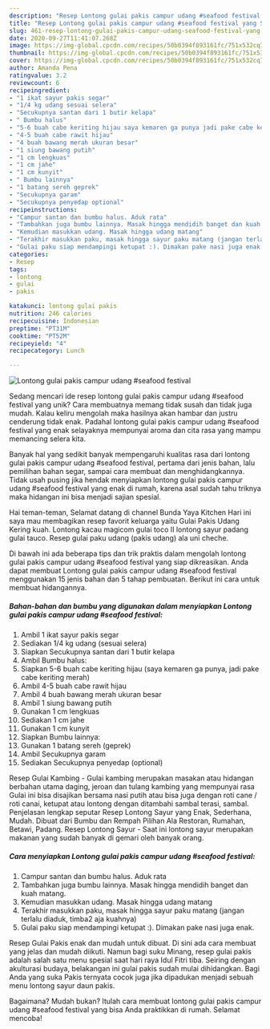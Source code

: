 ```yaml
---
description: "Resep Lontong gulai pakis campur udang #seafood festival yang Sempurna"
title: "Resep Lontong gulai pakis campur udang #seafood festival yang Sempurna"
slug: 461-resep-lontong-gulai-pakis-campur-udang-seafood-festival-yang-sempurna
date: 2020-09-27T11:41:07.268Z
image: https://img-global.cpcdn.com/recipes/50b0394f893161fc/751x532cq70/lontong-gulai-pakis-campur-udang-seafood-festival-foto-resep-utama.jpg
thumbnail: https://img-global.cpcdn.com/recipes/50b0394f893161fc/751x532cq70/lontong-gulai-pakis-campur-udang-seafood-festival-foto-resep-utama.jpg
cover: https://img-global.cpcdn.com/recipes/50b0394f893161fc/751x532cq70/lontong-gulai-pakis-campur-udang-seafood-festival-foto-resep-utama.jpg
author: Amanda Pena
ratingvalue: 3.2
reviewcount: 6
recipeingredient:
- "1 ikat sayur pakis segar"
- "1/4 kg udang sesuai selera"
- "Secukupnya santan dari 1 butir kelapa"
- " Bumbu halus"
- "5-6 buah cabe keriting hijau saya kemaren ga punya jadi pake cabe keriting merah"
- "4-5 buah cabe rawit hijau"
- "4 buah bawang merah ukuran besar"
- "1 siung bawang putih"
- "1 cm lengkuas"
- "1 cm jahe"
- "1 cm kunyit"
- " Bumbu lainnya"
- "1 batang sereh geprek"
- "Secukupnya garam"
- "Secukupnya penyedap optional"
recipeinstructions:
- "Campur santan dan bumbu halus. Aduk rata"
- "Tambahkan juga bumbu lainnya. Masak hingga mendidih banget dan kuah matang."
- "Kemudian masukkan udang. Masak hingga udang matang"
- "Terakhir masukkan paku, masak hingga sayur paku matang (jangan terlalu diaduk, timba2 aja kuahnya)"
- "Gulai paku siap mendampingi ketupat :). Dimakan pake nasi juga enak."
categories:
- Resep
tags:
- lontong
- gulai
- pakis

katakunci: lontong gulai pakis 
nutrition: 246 calories
recipecuisine: Indonesian
preptime: "PT31M"
cooktime: "PT52M"
recipeyield: "4"
recipecategory: Lunch

---
```



![Lontong gulai pakis campur udang #seafood festival](https://img-global.cpcdn.com/recipes/50b0394f893161fc/751x532cq70/lontong-gulai-pakis-campur-udang-seafood-festival-foto-resep-utama.jpg)

Sedang mencari ide resep lontong gulai pakis campur udang #seafood festival yang unik? Cara membuatnya memang tidak susah dan tidak juga mudah. Kalau keliru mengolah maka hasilnya akan hambar dan justru cenderung tidak enak. Padahal lontong gulai pakis campur udang #seafood festival yang enak selayaknya mempunyai aroma dan cita rasa yang mampu memancing selera kita.

Banyak hal yang sedikit banyak mempengaruhi kualitas rasa dari lontong gulai pakis campur udang #seafood festival, pertama dari jenis bahan, lalu pemilihan bahan segar, sampai cara membuat dan menghidangkannya. Tidak usah pusing jika hendak menyiapkan lontong gulai pakis campur udang #seafood festival yang enak di rumah, karena asal sudah tahu triknya maka hidangan ini bisa menjadi sajian spesial.

Hai teman-teman, Selamat datang di channel Bunda Yaya Kitchen Hari ini saya mau membagikan resep favorit keluarga yaitu Gulai Pakis Udang Kering kuah. Lontong kacau magicom gulai toco II lontong sayur padang gulai tauco. Resep gulai paku udang (pakis udang) ala uni cheche.


Di bawah ini ada beberapa tips dan trik praktis dalam mengolah lontong gulai pakis campur udang #seafood festival yang siap dikreasikan. Anda dapat membuat Lontong gulai pakis campur udang #seafood festival menggunakan 15 jenis bahan dan 5 tahap pembuatan. Berikut ini cara untuk membuat hidangannya.

<!--inarticleads1-->

##### Bahan-bahan dan bumbu yang digunakan dalam menyiapkan Lontong gulai pakis campur udang #seafood festival:

1. Ambil 1 ikat sayur pakis segar
1. Sediakan 1/4 kg udang (sesuai selera)
1. Siapkan Secukupnya santan dari 1 butir kelapa
1. Ambil  Bumbu halus:
1. Siapkan 5-6 buah cabe keriting hijau (saya kemaren ga punya, jadi pake cabe keriting merah)
1. Ambil 4-5 buah cabe rawit hijau
1. Ambil 4 buah bawang merah ukuran besar
1. Ambil 1 siung bawang putih
1. Gunakan 1 cm lengkuas
1. Sediakan 1 cm jahe
1. Gunakan 1 cm kunyit
1. Siapkan  Bumbu lainnya:
1. Gunakan 1 batang sereh (geprek)
1. Ambil Secukupnya garam
1. Sediakan Secukupnya penyedap (optional)


Resep Gulai Kambing - Gulai kambing merupakan masakan atau hidangan berbahan utama daging, jeroan dan tulang kambing yang mempunyai rasa Gulai ini bisa disajikan bersama nasi putih atau bisa juga dengan roti cane / roti canai, ketupat atau lontong dengan ditambahi sambal terasi, sambal. Penjelasan lengkap seputar Resep Lontong Sayur yang Enak, Sederhana, Mudah. Dibuat dari Bumbu dan Rempah Pilihan Ala Restoran, Rumahan, Betawi, Padang. Resep Lontong Sayur - Saat ini lontong sayur merupakan makanan yang sudah banyak di gemari oleh banyak orang. 

<!--inarticleads2-->

##### Cara menyiapkan Lontong gulai pakis campur udang #seafood festival:

1. Campur santan dan bumbu halus. Aduk rata
1. Tambahkan juga bumbu lainnya. Masak hingga mendidih banget dan kuah matang.
1. Kemudian masukkan udang. Masak hingga udang matang
1. Terakhir masukkan paku, masak hingga sayur paku matang (jangan terlalu diaduk, timba2 aja kuahnya)
1. Gulai paku siap mendampingi ketupat :). Dimakan pake nasi juga enak.


Resep Gulai Pakis enak dan mudah untuk dibuat. Di sini ada cara membuat yang jelas dan mudah diikuti. Namun bagi suku Minang, resep gulai pakis adalah salah satu menu spesial saat hari raya Idul Fitri tiba. Seiring dengan akulturasi budaya, belakangan ini gulai pakis sudah mulai dihidangkan. Bagi Anda yang suka Pakis ternyata cocok juga jika dipadukan menjadi sebuah menu lontong sayur daun pakis. 

Bagaimana? Mudah bukan? Itulah cara membuat lontong gulai pakis campur udang #seafood festival yang bisa Anda praktikkan di rumah. Selamat mencoba!
